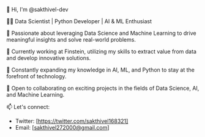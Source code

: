 👋 Hi, I'm @sakthivel-dev

👨‍💻 Data Scientist | Python Developer | AI & ML Enthusiast

🌟 Passionate about leveraging Data Science and Machine Learning to drive meaningful insights and solve real-world problems.

💼 Currently working at Finstein, utilizing my skills to extract value from data and develop innovative solutions.

🌱 Constantly expanding my knowledge in AI, ML, and Python to stay at the forefront of technology.

🤝 Open to collaborating on exciting projects in the fields of Data Science, AI, and Machine Learning.



📫 Let's connect:
   - Twitter: [https://twitter.com/sakthivel168321]
   - Email: [sakthivel272000@gmail.com]


<!---
sakthivel-dev/sakthivel-dev is a ✨ special ✨ repository because its `README.md` (this file) appears on your GitHub profile.
You can click the Preview link to take a look at your changes.
--->
